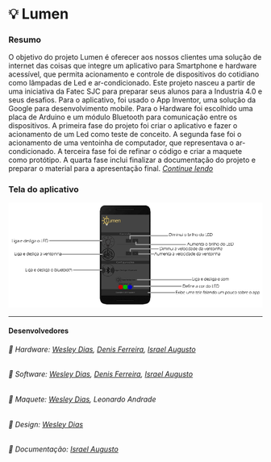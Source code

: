 # 💡 Lumen
### Resumo
  O objetivo do projeto Lumen é oferecer aos nossos clientes uma solução de internet das
  coisas que integre um aplicativo para Smartphone e hardware acessível, que permita
  acionamento e controle de dispositivos do cotidiano como lâmpadas de Led e ar-condicionado.
  Este projeto nasceu a partir de uma iniciativa da Fatec SJC para preparar seus alunos para a
  Industria 4.0 e seus desafios. Para o aplicativo, foi usado o App Inventor, uma solução da
  Google para desenvolvimento mobile. Para o Hardware foi escolhido uma placa de Arduino e
  um módulo Bluetooth para comunicação entre os dispositivos. A primeira fase do projeto foi
  criar o aplicativo e fazer o acionamento de um Led como teste de conceito. A segunda fase foi
  o acionamento de uma ventoinha de computador, que representava o ar-condicionado. A
  terceira fase foi de refinar o código e criar a maquete como protótipo. A quarta fase inclui
  finalizar a documentação do projeto e preparar o material para a apresentação final. [*Continue lendo*](https://github.com/WeDias/Lumen/blob/master/Lumen/Documenta%C3%A7%C3%A3o/Documenta%C3%A7%C3%A3o%20Projeto%20Integrador%20-%20Lumen.pdf)
 
### Tela do aplicativo
![tela](https://github.com/WeDias/Lumen/blob/master/Lumen/Outros/tela.png)  

---
#### Desenvolvedores
###### 🔨 Hardware: *[Wesley Dias](https://github.com/WeDias), [Denis Ferreira](https://github.com/Denis-Lima), [Israel Augusto](https://github.com/IsraelAugusto0110)*
###### 📱 Software: *[Wesley Dias](https://github.com/WeDias), [Denis Ferreira](https://github.com/Denis-Lima), [Israel Augusto](https://github.com/IsraelAugusto0110)*
###### 🏡 Maquete: *[Wesley Dias](https://github.com/WeDias), Leonardo Andrade*
###### 🎨 Design: *[Wesley Dias](https://github.com/WeDias)*
###### 📝 Documentação: *[Israel Augusto](https://github.com/IsraelAugusto0110)* 
